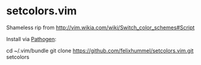 setcolors.vim
=============

Shameless rip from http://vim.wikia.com/wiki/Switch_color_schemes#Script

Install via [Pathogen](https://github.com/tpope/vim-pathogen):

  cd ~/.vim/bundle
  git clone https://github.com/felixhummel/setcolors.vim.git setcolors

